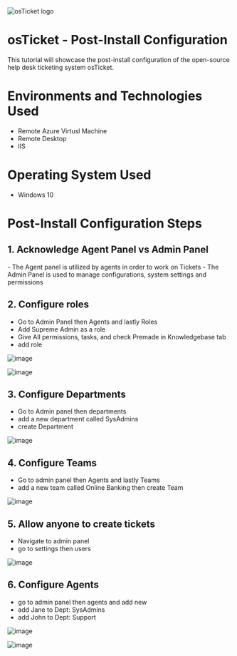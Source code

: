 <img src="https://i.imgur.com/Clzj7Xs.png" alt="osTicket logo"/>

<h1>osTicket - Post-Install Configuration</h1>

This tutorial will showcase  the post-install configuration of the open-source help desk ticketing system osTicket.

<h1>Environments and Technologies Used</h1>

- Remote Azure Virtusl Machine
- Remote Desktop
- IIS

<h1>Operating System Used</h1>

- Windows 10

<h1>Post-Install Configuration Steps</h1>

<h2>1. Acknowledge Agent Panel vs Admin Panel</h2>
 - The Agent panel is utilized by agents in order to work on Tickets
 - The Admin Panel is used to manage configurations, system settings and permissions

 <h2>2. Configure roles</h2>

 - Go to Admin Panel then Agents and lastly Roles
 - Add Supreme Admin as a role
 - Give All permissions, tasks, and check Premade in Knowledgebase tab
 - add role

![image](https://github.com/user-attachments/assets/032ea14c-d2c3-4462-9a83-b29fd71c11b9)

![image](https://github.com/user-attachments/assets/0f9cdc1f-5b52-465e-ae88-d47726363ecc)


 <h2>3. Configure Departments</h2>

- Go to Admin panel then departments
- add a new department called SysAdmins
-  create Department

 ![image](https://github.com/user-attachments/assets/baad07fa-d034-489a-b6e0-43bf4bc59f96)
 

 <h2>4. Configure Teams</h2>

 - Go to admin panel then Agents and lastly Teams
 - add a new team called Online Banking then create Team

 ![image](https://github.com/user-attachments/assets/3ac14801-3e6b-4b73-93cf-da2f12c60135)

 <h2>5. Allow anyone to create tickets</h2>

 - Navigate to admin panel
 - go to settings then users

 ![image](https://github.com/user-attachments/assets/31ae2ee6-35dc-49fe-a9ac-57766b30e6a5)

 <h2>6. Configure Agents</h2>

- go to admin panel then agents and add new
- add Jane to Dept: SysAdmins
- add John to Dept: Support

![image](https://github.com/user-attachments/assets/4b2be242-75b8-4037-99d3-3ad6dd5edf8b)

![image](https://github.com/user-attachments/assets/15c099ac-91a9-49ef-a8be-534eda8754e3)



